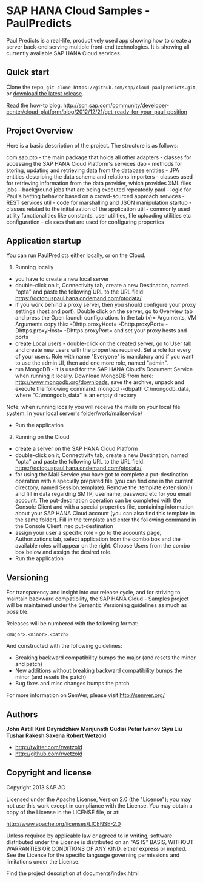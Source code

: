 SAP HANA Cloud Samples - PaulPredicts
==========================================

Paul Predicts is a real-life, productively used app showing how to create a server back-end serving multiple front-end technologies. It is showing all currently available SAP HANA Cloud services. 

Quick start
-----------

Clone the repo, `git clone https://github.com/sap/cloud-paulpredicts.git`, or [download the latest release](https://github.com/sap/cloud-paulpredicts/zipball/master).

Read the how-to blog: http://scn.sap.com/community/developer-center/cloud-platform/blog/2012/12/21/get-ready-for-your-paul-position

Project Overview
----------------

Here is a basic description of the project. The structure is as follows:

com.sap.pto - the main package that holds all other
	adapters - classes for accessing the SAP HANA Cloud Platform's services
	dao - methods for storing, updating and retrieving data from the database
		entities - JPA entities describing the data schema and relations
	importers - classes used for retrieving information from the data provider, which provides XML files
	jobs - background jobs that are being executed repeatedly
	paul - logic for Paul's betting behavior based on a crowd-sourced approach
	services - REST services
		util - code for marshalling and JSON manipulation
	startup - classes related to the initialization of the application
	util - commonly used utility functionalities like constants, user utilities, file uploading utilities etc
		configuration - classes that are used for configuring properties
	
	
Application startup
-------------------

You can run PaulPredicts either locally, or on the Cloud.

1) Running locally
 - you have to create a new local server
 - double-click on it, Connectivity tab, create a new Destination, named "opta" and paste the following URL to the URL field:
 https://octopuspaul.hana.ondemand.com/ptodata/
 - if you work behind a proxy server, then you should configure your proxy settings (host and port). Double click on the server,
 go to Overview tab and press the Open launch configuration. In the tab (x)= Arguments, VM Arguments copy this:
 -Dhttp.proxyHost=<yourproxyHost> -Dhttp.proxyPort=<yourProxyPort> -Dhttps.proxyHost=<yourproxyHost> -Dhttps.proxyPort=<yourProxyPort> 
 and set your proxy hosts and ports 
 - create Local users - double-click on the created server, go to User tab and create new users with the properties required. Set a role for every of your users.
 Role with name "Everyone" is mandatory and if you want to use the admin UI, then add one more role, named "admin".
 - run MongoDB - it is used for the SAP HANA Cloud's Document Service when running it locally. Download MongoDB from here: http://www.mongodb.org/downloads,
 save the archive, unpack and execute the following command: mongod --dbpath C:\mongodb_data, where "C:\mongodb_data" is an empty directory
 
 Note: when running locally you will receive the mails on your local file system. In your local server's folder/work/mailservice/
 - Run the application
 
 2) Running on the Cloud
 - create a server on the SAP HANA Cloud Platform
 - double-click on it, Connectivity tab, create a new Destination, named "opta" and paste the following URL to the URL field:
 https://octopuspaul.hana.ondemand.com/ptodata/
 - for using the Mail Service you have got to complete a put-destination operation with a specially prepared file (you can find one in the current directory,
 named Session.template). Remove the .template extension(!) and fill in data regarding SMTP, username, password etc for you email account.
 The put-destination operation can be completed with the Console Client and with a special properties file, containing information about your SAP HANA Cloud account 
 (you can also find this template in the same folder). Fill in the template and enter the following command in the Console Client: neo put-destination <path to the file with properties>
 - assign your user a specific role - go to the accounts page, Authorizations tab, select application from the combo box and the available roles will appear on the right.
 Choose Users from the combo box below and assign the desired role.
 - Run the application

Versioning
----------

For transparency and insight into our release cycle, and for striving to maintain backward compatibility, the SAP HANA Cloud - Samples project will be maintained under the Semantic Versioning guidelines as much as possible.

Releases will be numbered with the following format:

`<major>.<minor>.<patch>`

And constructed with the following guidelines:

* Breaking backward compatibility bumps the major (and resets the minor and patch)
* New additions without breaking backward compatibility bumps the minor (and resets the patch)
* Bug fixes and misc changes bumps the patch

For more information on SemVer, please visit http://semver.org/

Authors
-------

**John Astill**
**Kiril Dayradzhiev**
**Manjunath Gudisi**
**Petar Ivanov**
**Siyu Liu**
**Tushar Rakesh Saxena**
**Robert Wetzold**

+ http://twitter.com/rwetzold
+ http://github.com/rwetzold

Copyright and license
---------------------

Copyright 2013 SAP AG

Licensed under the Apache License, Version 2.0 (the "License");
you may not use this work except in compliance with the License.
You may obtain a copy of the License in the LICENSE file, or at:

   http://www.apache.org/licenses/LICENSE-2.0

Unless required by applicable law or agreed to in writing, software
distributed under the License is distributed on an "AS IS" BASIS,
WITHOUT WARRANTIES OR CONDITIONS OF ANY KIND, either express or implied.
See the License for the specific language governing permissions and
limitations under the License.

Find the project description at documents/index.html
